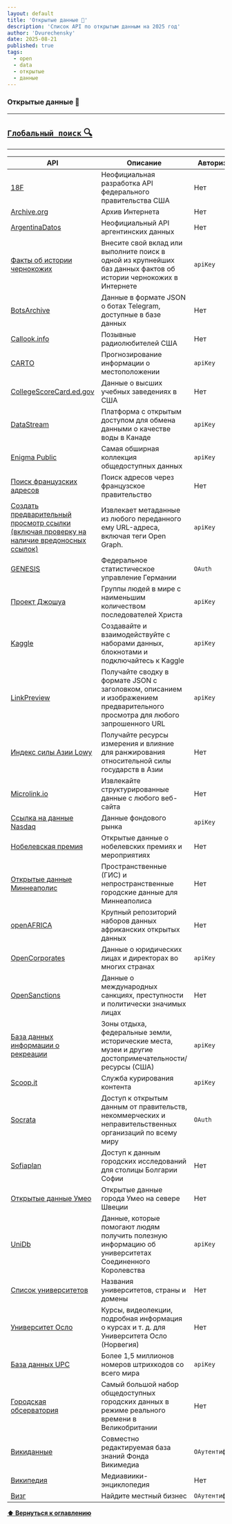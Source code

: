 ```yaml
---
layout: default
title: 'Открытые данные 🎴'
description: 'Список API по открытым данным на 2025 год'
author: 'Dvurechensky'
date: 2025-08-21
published: true
tags:
  - open
  - data
  - открытые
  - данные
---
```


### Открытые данные 🎴

---

## [`Глобальный поиск` 🔍](../search.md)

---

| API                                                                                                                                 | Описание                                                                                                                      | Авторизация       | HTTPS | CORS        |
| ----------------------------------------------------------------------------------------------------------------------------------- | ----------------------------------------------------------------------------------------------------------------------------- | ----------------- | ----- | ----------- |
| [18F](http://18f.github.io/API-All-the-X/)                                                                                          | Неофициальная разработка API федерального правительства США                                                                   | Нет               | Нет   | Неизвестно  |
| [Archive.org](https://archive.readme.io/docs)                                                                                       | Архив Интернета                                                                                                               | Нет               | Да    | Нет         |
| [ArgentinaDatos](https://argentinadatos.com/)                                                                                       | Неофициальный API аргентинских данных                                                                                         | Нет               | Да    | Да          |
| [Факты об истории чернокожих](https://www.blackhistoryapi.io/docs)                                                                  | Внесите свой вклад или выполните поиск в одной из крупнейших баз данных фактов об истории чернокожих в Интернете              | `apiKey`          | Да    | Да          |
| [BotsArchive](https://botsarchive.com/docs.html)                                                                                    | Данные в формате JSON о ботах Telegram, доступные в базе данных                                                               | Нет               | Да    | Неизвестно  |
| [Callook.info](https://callook.info)                                                                                                | Позывные радиолюбителей США                                                                                                   | Нет               | Да    | Неизвестно  |
| [CARTO](https://carto.com/)                                                                                                         | Прогнозирование информации о местоположении                                                                                   | `apiKey`          | Да    | Неизвестно  |
| [CollegeScoreCard.ed.gov](https://collegescorecard.ed.gov/data/)                                                                    | Данные о высших учебных заведениях в США                                                                                      | Нет               | Да    | Неизвестно  |
| [DataStream](https://github.com/datastreamapp/api-docs)                                                                             | Платформа с открытым доступом для обмена данными о качестве воды в Канаде                                                     | `apiKey`          | Да    | Да          |
| [Enigma Public](https://developers.enigma.com/docs)                                                                                 | Самая обширная коллекция общедоступных данных                                                                                 | `apiKey`          | Да    | Да          |
| [Поиск французских адресов](https://geo.api.gouv.fr/adresse)                                                                        | Поиск адресов через французское правительство                                                                                 | Нет               | Да    | Неизвестно  |
| [Создать предварительный просмотр ссылки (включая проверку на наличие вредоносных ссылок)](https://apyhub.com/utility/link-preview) | Извлекает метаданные из любого переданного ему URL-адреса, включая теги Open Graph.                                           | `apiKey`          | Да    | Да          |
| [GENESIS](https://www.destatis.de/EN/Service/OpenData/api-webservice.html)                                                          | Федеральное статистическое управление Германии                                                                                | `OAuth`           | Да    | Неизвестно  |
| [Проект Джошуа](https://api.joshuaproject.net/)                                                                                     | Группы людей в мире с наименьшим количеством последователей Христа                                                            | `apiKey`          | Да    | Неизвестно  |
| [Kaggle](https://www.kaggle.com/docs/api)                                                                                           | Создавайте и взаимодействуйте с наборами данных, блокнотами и подключайтесь к Kaggle                                          | `apiKey`          | Да    | Неизвестно  |
| [LinkPreview](https://www.linkpreview.net)                                                                                          | Получайте сводку в формате JSON с заголовком, описанием и изображением предварительного просмотра для любого запрошенного URL | `apiKey`          | Да    | Да          |
| [Индекс силы Азии Lowy](https://github.com/0x0is1/lowy-index-api-docs)                                                              | Получайте ресурсы измерения и влияние для ранжирования относительной силы государств в Азии                                   | Нет               | Да    | Неизвестно  |
| [Microlink.io](https://microlink.io)                                                                                                | Извлекайте структурированные данные с любого веб-сайта                                                                        | Нет               | Да    | Да          |
| [Ссылка на данные Nasdaq](https://docs.data.nasdaq.com/)                                                                            | Данные фондового рынка                                                                                                        | `apiKey`          | Да    | Неизвестно  |
| [Нобелевская премия](https://www.nobelprize.org/about/developer-zone-2/)                                                            | Открытые данные о нобелевских премиях и мероприятиях                                                                          | Нет               | Да    | Да          |
| [Открытые данные Миннеаполис](https://opendata.minneapolismn.gov/)                                                                  | Пространственные (ГИС) и непространственные городские данные для Миннеаполиса                                                 | Нет               | Да    | Нет         |
| [openAFRICA](https://africaopendata.org/)                                                                                           | Крупный репозиторий наборов данных африканских открытых данных                                                                | Нет               | Да    | Неизвестно  |
| [OpenCorporates](http://api.opencorporates.com/documentation/API-Reference)                                                         | Данные о юридических лицах и директорах во многих странах                                                                     | `apiKey`          | Да    | Неизвестно  |
| [OpenSanctions](https://www.opensanctions.org/docs/api/)                                                                            | Данные о международных санкциях, преступности и политически значимых лицах                                                    | Нет               | Да    | Да          |
| [База данных информации о рекреации](https://ridb.recreation.gov/)                                                                  | Зоны отдыха, федеральные земли, исторические места, музеи и другие достопримечательности/ресурсы (США)                        | `apiKey`          | Да    | Неизвестно  |
| [Scoop.it](http://www.scoop.it/dev)                                                                                                 | Служба курирования контента                                                                                                   | `apiKey`          | Нет   | Неизвестно  |
| [Socrata](https://dev.socrata.com/)                                                                                                 | Доступ к открытым данным от правительств, некоммерческих и неправительственных организаций по всему миру                      | `OAuth`           | Да    | Да          |
| [Sofiaplan](https://sofiaplan.bg/api/)                                                                                              | Доступ к данным городских исследований для столицы Болгарии Софии                                                             | Нет               | Да    | Да          |
| [Открытые данные Умео](https://opendata.umea.se/api/)                                                                               | Открытые данные города Умео на севере Швеции                                                                                  | Нет               | Да    | Да          |
| [UniDb](https://unidbapi.com)                                                                                                       | Данные, которые помогают людям получить полезную информацию об университетах Соединенного Королевства                         | `apiKey`          | Да    | Да          |
| [Список университетов](https://github.com/Hipo/university-domains-list)                                                             | Названия университетов, страны и домены                                                                                       | Нет               | Да    | Неизвестно  |
| [Университет Осло](https://data.uio.no/)                                                                                            | Курсы, видеолекции, подробная информация о курсах и т. д. для Университета Осло (Норвегия)                                    | Нет               | Да    | Неизвестно  |
| [База данных UPC](https://upcdatabase.org/api)                                                                                      | Более 1,5 миллионов номеров штрихкодов со всего мира                                                                          | `apiKey`          | Да    | Неизвестно  |
| [Городская обсерватория](https://urbanobservatory.ac.uk)                                                                            | Самый большой набор общедоступных городских данных в режиме реального времени в Великобритании                                | Нет               | Нет   | Нет         |
| [Викиданные](https://www.wikidata.org/w/api.php?action=help)                                                                        | Совместно редактируемая база знаний Фонда Викимедиа                                                                           | `ОАутентификация` | Да    | Неизвестный |
| [Википедия](https://www.mediawiki.org/wiki/API:Main_page)                                                                           | Медиавиики-энциклопедия                                                                                                       | Нет               | Да    | Неизвестный |
| [Визг](https://www.yelp.com/developers)                                                                                             | Найдите местный бизнес                                                                                                        | `ОАутентификация` | Да    | Неизвестный |

**[⬆ Вернуться к оглавлению](../index.md)**
